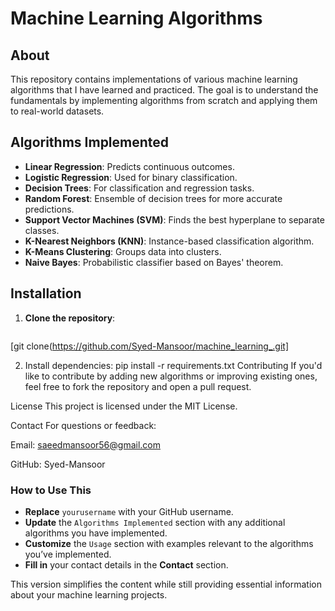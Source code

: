 # Machine Learning Algorithms

## About
This repository contains implementations of various machine learning algorithms that I have learned and practiced. The goal is to understand the fundamentals by implementing algorithms from scratch and applying them to real-world datasets.

## Algorithms Implemented
- **Linear Regression**: Predicts continuous outcomes.
- **Logistic Regression**: Used for binary classification.
- **Decision Trees**: For classification and regression tasks.
- **Random Forest**: Ensemble of decision trees for more accurate predictions.
- **Support Vector Machines (SVM)**: Finds the best hyperplane to separate classes.
- **K-Nearest Neighbors (KNN)**: Instance-based classification algorithm.
- **K-Means Clustering**: Groups data into clusters.
- **Naive Bayes**: Probabilistic classifier based on Bayes' theorem.

## Installation
1. **Clone the repository**:
   ```bash
  [git clone(https://github.com/Syed-Mansoor/machine_learning_.git]

2. Install dependencies:
   pip install -r requirements.txt
Contributing
If you'd like to contribute by adding new algorithms or improving existing ones, feel free to fork the repository and open a pull request.

License
This project is licensed under the MIT License.

Contact
For questions or feedback:

Email: saeedmansoor56@gmail.com

GitHub: Syed-Mansoor


### How to Use This
- **Replace** `yourusername` with your GitHub username.
- **Update** the `Algorithms Implemented` section with any additional algorithms you have implemented.
- **Customize** the `Usage` section with examples relevant to the algorithms you’ve implemented.
- **Fill in** your contact details in the **Contact** section.

This version simplifies the content while still providing essential information about your machine learning projects.

